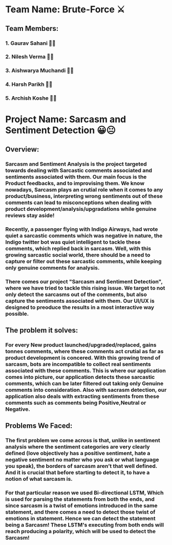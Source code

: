 # Team Name: Brute-Force ⚔

## Team Members:
### 1. Gaurav Sahani 👨‍💻
### 2. Nilesh Verma 👨‍💻
### 3. Aishwarya Muchandi 👩‍💻
### 4. Harsh Parikh 👨‍💻
### 5. Archish Koshe 👨‍💻

# Project Name: Sarcasm and Sentiment Detection 😀😐
## Overview:
### Sarcasm and Sentiment Analysis is the project targeted towards dealing with Sarcastic comments associated and sentiments associated with them. Our main focus is the Product feedbacks, and to improvising them. We know nowadays, Sarcasm plays an crutial role when it comes to any product/business, interpreting wrong sentiments out of these comments can lead to misconceptions when dealing with product development/analysis/upgradations while genuine reviews stay aside!  
### Recently, a passenger flying with Indigo Airways, had wrote quiet a sarcastic comments which was negative in nature, the Indigo twitter bot was quiet intelligent to tackle these comments, which replied back in sarcasm. Well, with this growing sarcastic social world, there should be a need to capture or filter out these sarcastic comments, while keeping only genuine comments for analysis.
### There comes our project "Sarcasm and Sentiment Detection", where we have tried to tackle this rising issue. We target to not only detect the sarcasms out of the comments, but also capture the sentiments associated with them. Our UI/UX is designed to preoduce the results in a most interactive way possible.

## The problem it solves:
### For every New product launched/upgraded/replaced, gains tonnes comments, where these comments act crutial as far as product development is concered. With this growing trend of sarcasm, bots are incompatible to collect real sentiments associated with these comments. This is where our application comes into picture, our application detects these sarcastic comments, which can be later filtered out taking only Genuine comments into consideration. Also with sacrasm detection, our application also deals with extracting sentiments from these comments such as comments being Positive,Neutral or Negative. 

## Problems We Faced:
### The first problem we come across is that, unlike in sentiment analysis where the sentiment categories are very clearly defined (love objectively has a positive sentiment, hate a negative sentiment no matter who you ask or what language you speak), the borders of sarcasm aren’t that well defined. And it is crucial that before starting to detect it, to have a notion of what sarcasm is. 
### For that particular reason we used Bi-directional LSTM, Which is used for parsing the statements from both the ends, and since sarcasm is a twist of emotions introduced in the same statement, and there comes a need to detect those twist of emotions in statement. Hence we can detect the statement being a Sarcasm! These LSTM's executing from both ends will reach producing a polarity, which will be used to detect the Sarcasm!

